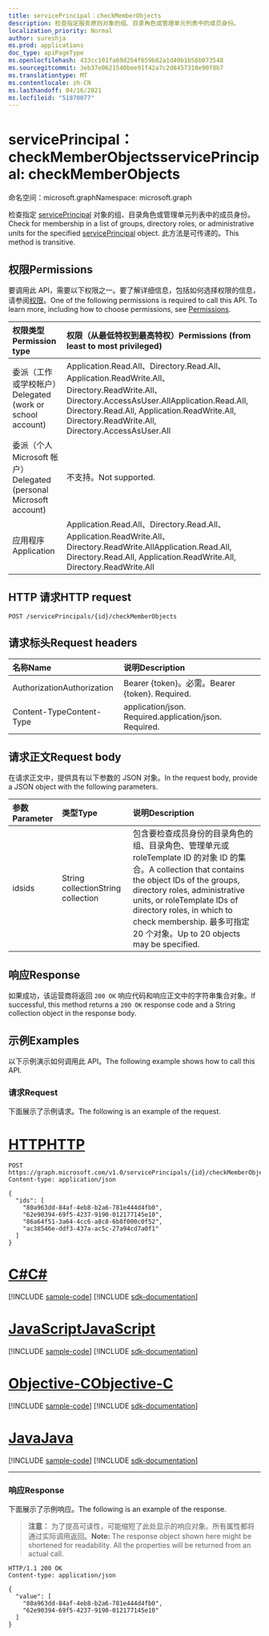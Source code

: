 ```yaml
---
title: servicePrincipal：checkMemberObjects
description: 检查指定服务原则对象的组、目录角色或管理单元列表中的成员身份。
localization_priority: Normal
author: sureshja
ms.prod: applications
doc_type: apiPageType
ms.openlocfilehash: 433cc101fa69d2b4f659b82a1d40b1b58b073548
ms.sourcegitcommit: 3eb37e0621540bee91f42a7c2d8457310e90f8b7
ms.translationtype: MT
ms.contentlocale: zh-CN
ms.lasthandoff: 04/16/2021
ms.locfileid: "51870077"
---
```

# <a name="serviceprincipal-checkmemberobjects"></a><span data-ttu-id="180bc-103">servicePrincipal：checkMemberObjects</span><span class="sxs-lookup"><span data-stu-id="180bc-103">servicePrincipal: checkMemberObjects</span></span>

<span data-ttu-id="180bc-104">命名空间：microsoft.graph</span><span class="sxs-lookup"><span data-stu-id="180bc-104">Namespace: microsoft.graph</span></span>

<span data-ttu-id="180bc-105">检查指定 [servicePrincipal](../resources/serviceprincipal.md) 对象的组、目录角色或管理单元列表中的成员身份。</span><span class="sxs-lookup"><span data-stu-id="180bc-105">Check for membership in a list of groups, directory roles, or administrative units for the specified [servicePrincipal](../resources/serviceprincipal.md) object.</span></span> <span data-ttu-id="180bc-106">此方法是可传递的。</span><span class="sxs-lookup"><span data-stu-id="180bc-106">This method is transitive.</span></span>

## <a name="permissions"></a><span data-ttu-id="180bc-107">权限</span><span class="sxs-lookup"><span data-stu-id="180bc-107">Permissions</span></span>

<span data-ttu-id="180bc-p102">要调用此 API，需要以下权限之一。要了解详细信息，包括如何选择权限的信息，请参阅[权限](/graph/permissions-reference)。</span><span class="sxs-lookup"><span data-stu-id="180bc-p102">One of the following permissions is required to call this API. To learn more, including how to choose permissions, see [Permissions](/graph/permissions-reference).</span></span>

| <span data-ttu-id="180bc-110">权限类型</span><span class="sxs-lookup"><span data-stu-id="180bc-110">Permission type</span></span>                        | <span data-ttu-id="180bc-111">权限（从最低特权到最高特权）</span><span class="sxs-lookup"><span data-stu-id="180bc-111">Permissions (from least to most privileged)</span></span> |
|:---------------------------------------|:--------------------------------------------|
| <span data-ttu-id="180bc-112">委派（工作或学校帐户）</span><span class="sxs-lookup"><span data-stu-id="180bc-112">Delegated (work or school account)</span></span>     | <span data-ttu-id="180bc-113">Application.Read.All、Directory.Read.All、Application.ReadWrite.All、Directory.ReadWrite.All、Directory.AccessAsUser.All</span><span class="sxs-lookup"><span data-stu-id="180bc-113">Application.Read.All, Directory.Read.All, Application.ReadWrite.All, Directory.ReadWrite.All, Directory.AccessAsUser.All</span></span> |
| <span data-ttu-id="180bc-114">委派（个人 Microsoft 帐户）</span><span class="sxs-lookup"><span data-stu-id="180bc-114">Delegated (personal Microsoft account)</span></span> | <span data-ttu-id="180bc-115">不支持。</span><span class="sxs-lookup"><span data-stu-id="180bc-115">Not supported.</span></span> |
| <span data-ttu-id="180bc-116">应用程序</span><span class="sxs-lookup"><span data-stu-id="180bc-116">Application</span></span>                            | <span data-ttu-id="180bc-117">Application.Read.All、Directory.Read.All、Application.ReadWrite.All、Directory.ReadWrite.All</span><span class="sxs-lookup"><span data-stu-id="180bc-117">Application.Read.All, Directory.Read.All, Application.ReadWrite.All, Directory.ReadWrite.All</span></span> |

## <a name="http-request"></a><span data-ttu-id="180bc-118">HTTP 请求</span><span class="sxs-lookup"><span data-stu-id="180bc-118">HTTP request</span></span>

<!-- { "blockType": "ignored" } -->

```http
POST /servicePrincipals/{id}/checkMemberObjects
```

## <a name="request-headers"></a><span data-ttu-id="180bc-119">请求标头</span><span class="sxs-lookup"><span data-stu-id="180bc-119">Request headers</span></span>
| <span data-ttu-id="180bc-120">名称</span><span class="sxs-lookup"><span data-stu-id="180bc-120">Name</span></span>       | <span data-ttu-id="180bc-121">说明</span><span class="sxs-lookup"><span data-stu-id="180bc-121">Description</span></span>|
|:-----------|:----------|
| <span data-ttu-id="180bc-122">Authorization</span><span class="sxs-lookup"><span data-stu-id="180bc-122">Authorization</span></span> | <span data-ttu-id="180bc-p103">Bearer {token}。必需。</span><span class="sxs-lookup"><span data-stu-id="180bc-p103">Bearer {token}. Required.</span></span>  |
| <span data-ttu-id="180bc-125">Content-Type</span><span class="sxs-lookup"><span data-stu-id="180bc-125">Content-Type</span></span> | <span data-ttu-id="180bc-p104">application/json. Required.</span><span class="sxs-lookup"><span data-stu-id="180bc-p104">application/json. Required.</span></span> |

## <a name="request-body"></a><span data-ttu-id="180bc-128">请求正文</span><span class="sxs-lookup"><span data-stu-id="180bc-128">Request body</span></span>

<span data-ttu-id="180bc-129">在请求正文中，提供具有以下参数的 JSON 对象。</span><span class="sxs-lookup"><span data-stu-id="180bc-129">In the request body, provide a JSON object with the following parameters.</span></span>

| <span data-ttu-id="180bc-130">参数</span><span class="sxs-lookup"><span data-stu-id="180bc-130">Parameter</span></span>    | <span data-ttu-id="180bc-131">类型</span><span class="sxs-lookup"><span data-stu-id="180bc-131">Type</span></span>        | <span data-ttu-id="180bc-132">说明</span><span class="sxs-lookup"><span data-stu-id="180bc-132">Description</span></span> |
|:-------------|:------------|:------------|
|<span data-ttu-id="180bc-133">ids</span><span class="sxs-lookup"><span data-stu-id="180bc-133">ids</span></span>|<span data-ttu-id="180bc-134">String collection</span><span class="sxs-lookup"><span data-stu-id="180bc-134">String collection</span></span>|<span data-ttu-id="180bc-135">包含要检查成员身份的目录角色的组、目录角色、管理单元或 roleTemplate ID 的对象 ID 的集合。</span><span class="sxs-lookup"><span data-stu-id="180bc-135">A collection that contains the object IDs of the groups, directory roles, administrative units, or roleTemplate IDs of directory roles, in which to check membership.</span></span> <span data-ttu-id="180bc-136">最多可指定 20 个对象。</span><span class="sxs-lookup"><span data-stu-id="180bc-136">Up to 20 objects may be specified.</span></span>|

## <a name="response"></a><span data-ttu-id="180bc-137">响应</span><span class="sxs-lookup"><span data-stu-id="180bc-137">Response</span></span>

<span data-ttu-id="180bc-138">如果成功，该运营商将返回 `200 OK` 响应代码和响应正文中的字符串集合对象。</span><span class="sxs-lookup"><span data-stu-id="180bc-138">If successful, this method returns a `200 OK` response code and a String collection object in the response body.</span></span>

## <a name="examples"></a><span data-ttu-id="180bc-139">示例</span><span class="sxs-lookup"><span data-stu-id="180bc-139">Examples</span></span>

<span data-ttu-id="180bc-140">以下示例演示如何调用此 API。</span><span class="sxs-lookup"><span data-stu-id="180bc-140">The following example shows how to call this API.</span></span>

### <a name="request"></a><span data-ttu-id="180bc-141">请求</span><span class="sxs-lookup"><span data-stu-id="180bc-141">Request</span></span>

<span data-ttu-id="180bc-142">下面展示了示例请求。</span><span class="sxs-lookup"><span data-stu-id="180bc-142">The following is an example of the request.</span></span>


# <a name="http"></a>[<span data-ttu-id="180bc-143">HTTP</span><span class="sxs-lookup"><span data-stu-id="180bc-143">HTTP</span></span>](#tab/http)
<!-- {
  "blockType": "request",
  "name": "serviceprincipal_checkmemberobjects"
}-->

```http
POST https://graph.microsoft.com/v1.0/servicePrincipals/{id}/checkMemberObjects
Content-type: application/json

{
  "ids": [
    "80a963dd-84af-4eb8-b2a6-781e444d4fb0",
    "62e90394-69f5-4237-9190-012177145e10",
    "86a64f51-3a64-4cc6-a8c8-6b8f000c0f52",
    "ac38546e-ddf3-437a-ac5c-27a94cd7a0f1"
  ]
}
```
# <a name="c"></a>[<span data-ttu-id="180bc-144">C#</span><span class="sxs-lookup"><span data-stu-id="180bc-144">C#</span></span>](#tab/csharp)
[!INCLUDE [sample-code](../includes/snippets/csharp/serviceprincipal-checkmemberobjects-csharp-snippets.md)]
[!INCLUDE [sdk-documentation](../includes/snippets/snippets-sdk-documentation-link.md)]

# <a name="javascript"></a>[<span data-ttu-id="180bc-145">JavaScript</span><span class="sxs-lookup"><span data-stu-id="180bc-145">JavaScript</span></span>](#tab/javascript)
[!INCLUDE [sample-code](../includes/snippets/javascript/serviceprincipal-checkmemberobjects-javascript-snippets.md)]
[!INCLUDE [sdk-documentation](../includes/snippets/snippets-sdk-documentation-link.md)]

# <a name="objective-c"></a>[<span data-ttu-id="180bc-146">Objective-C</span><span class="sxs-lookup"><span data-stu-id="180bc-146">Objective-C</span></span>](#tab/objc)
[!INCLUDE [sample-code](../includes/snippets/objc/serviceprincipal-checkmemberobjects-objc-snippets.md)]
[!INCLUDE [sdk-documentation](../includes/snippets/snippets-sdk-documentation-link.md)]

# <a name="java"></a>[<span data-ttu-id="180bc-147">Java</span><span class="sxs-lookup"><span data-stu-id="180bc-147">Java</span></span>](#tab/java)
[!INCLUDE [sample-code](../includes/snippets/java/serviceprincipal-checkmemberobjects-java-snippets.md)]
[!INCLUDE [sdk-documentation](../includes/snippets/snippets-sdk-documentation-link.md)]

---


### <a name="response"></a><span data-ttu-id="180bc-148">响应</span><span class="sxs-lookup"><span data-stu-id="180bc-148">Response</span></span>

<span data-ttu-id="180bc-149">下面展示了示例响应。</span><span class="sxs-lookup"><span data-stu-id="180bc-149">The following is an example of the response.</span></span> 

> <span data-ttu-id="180bc-p106">**注意：** 为了提高可读性，可能缩短了此处显示的响应对象。所有属性都将通过实际调用返回。</span><span class="sxs-lookup"><span data-stu-id="180bc-p106">**Note:** The response object shown here might be shortened for readability. All the properties will be returned from an actual call.</span></span>

<!-- {
  "blockType": "response",
  "truncated": true,
  "@odata.type": "String",
  "isCollection": true
} -->

```http
HTTP/1.1 200 OK
Content-type: application/json

{
  "value": [
    "80a963dd-84af-4eb8-b2a6-781e444d4fb0", 
    "62e90394-69f5-4237-9190-012177145e10"
  ]
}
```

<!-- uuid: 16cd6b66-4b1a-43a1-adaf-3a886856ed98
2019-02-04 14:57:30 UTC -->
<!-- {
  "type": "#page.annotation",
  "description": "servicePrincipal: checkMemberObjects",
  "keywords": "",
  "section": "documentation",
  "tocPath": ""
}-->

